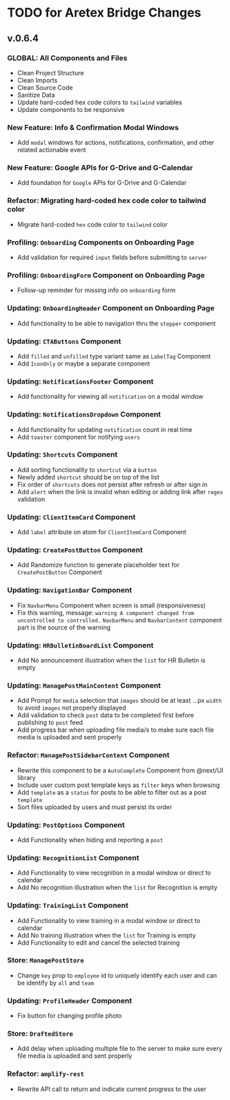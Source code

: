 # TODO for Aretex Bridge Changes

## v.0.6.4

### GLOBAL: All Components and Files

* Clean Project Structure
* Clean Imports
* Clean Source Code
* Sanitize Data
* Update hard-coded hex code colors to `tailwind` variables
* Update components to be responsive

### New Feature: Info & Confirmation Modal Windows

* Add `modal` windows for actions, notifications, confirmation, and other related actionable event

### New Feature: Google APIs for G-Drive and G-Calendar

* Add foundation for `Google` APIs for G-Drive and G-Calendar

### Refactor: Migrating hard-coded hex code color to tailwind color

* Migrate hard-coded `hex` code color to `tailwind` color

### Profiling: `Onboarding` Components on Onboarding Page

* Add validation for required `input` fields before submitting to `server`

### Profiling: `OnboardingForm` Component on Onboarding Page

* Follow-up reminder for missing info on `onboarding` form

### Updating: `OnboardingHeader` Component on Onboarding Page

* Add functionality to be able to navigation thru the `stepper` component

### Updating: `CTAButtons` Component

* Add `filled` and `unfilled` type variant same as `LabelTag` Component
* Add `IconOnly` or maybe a separate component

### Updating: `NotificationsFooter` Component

* Add functionality for viewing all `notification` on a modal window

### Updating: `NotificationsDropdown` Component

* Add functionality for updating `notification` count in real time
* Add `toaster` component for notifying `users`

### Updating: `Shortcuts` Component

* Add sorting functionality to `shortcut` via a `button`
* Newly added `shortcut` should be on top of the list
* Fix order of `shortcuts` does not persist after refresh or after sign in
* Add `alert` when the link is invalid when editing or adding link after `regex` validation

### Updating: `ClientItemCard` Component

* Add `label` attribute on atom for `ClientItemCard` Component

### Updating: `CreatePostButton` Component

* Add Randomize function to generate placeholder text for `CreatePostButton` Component

### Updating: `NavigationBar` Component

* Fix `NavbarMenu` Component when screen is small (responsiveness)
* Fix this warning, message: `warning A component changed from uncontrolled to controlled.` `NavbarMenu` and `NavbarContent` component part is the source of the warning

### Updating: `HRBulletinBoardList` Component

* Add No announcement illustration when the `list` for HR Bulletin is empty

### Updating: `ManagePostMainContent` Component

* Add Prompt for `media` selection that `images` should be at least ...px `width` to avoid `images` not properly displayed
* Add validation to check `post` data to be completed first before publishing to `post` feed
* Add progress bar when uploading file media/s to make sure each file media is uploaded and sent properly

### Refactor: `ManagePostSidebarContent` Component

* Rewrite this component to be a `AutoComplete` Component from @next/UI library
* Include user custom post template keys as `filter` keys when browsing
* Add `template` as a `status` for posts to be able to filter out as a post `template`
* Sort files uploaded by users and must persist its order

### Updating: `PostOptions` Component

* Add Functionality when hiding and reporting a `post`

### Updating: `RecognitionList` Component

* Add Functionality to view recognition in a modal window or direct to calendar
* Add No recognition illustration when the `list` for Recognition is empty

### Updating: `TrainingList` Component

* Add Functionality to view training in a modal window or direct to calendar
* Add No training illustration when the `list` for Training is empty
* Add Functionality to edit and cancel the selected training

### Store: `ManagePostStore`

* Change `key` prop to `employee` id to uniquely identify each user and can be identify by `all` and `team`

### Updating: `ProfileHeader` Component

* Fix button for changing profile photo

### Store: `DraftedStore`

* Add delay when uploading multiple file to the server to make sure every file media is uploaded and sent properly

### Refactor: `amplify-rest`

* Rewrite API call to return and indicate current progress to the user
